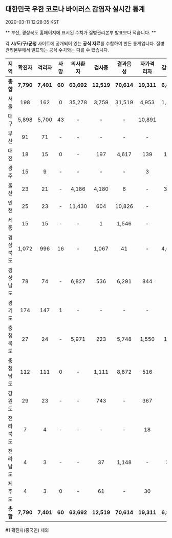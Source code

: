 
## 대한민국 우한 코로나 바이러스 감염자 실시간 통계
2020-03-11 12:28:35 KST

** 부산, 경상북도 홈페이지에 표시된 수치가 질병관리본부 발표보다 적습니다. **

각 **시/도/구/군청** 사이트에 공개되어 있는 **공식 자료**를 수합하여 만든 통계입니다.
질병관리본부에서 발표되는 공식 수치와는 다를 수 있습니다.


|  지역  | 확진자 |  격리자  |  사망  |  의사환자  |  검사중  |  결과음성  |  자가격리자  |  감시중  |  감시해제  |  퇴원  |
|:------:|:------:|:--------:|:--------:|:----------:|:--------:|:----------------:|:------------:|:--------:|:----------:|:--:|
|**총합**|**7,790**|**7,401**|**60**|**63,692**|**12,519**|**70,614**|**19,311**|**6,881**|**10,066**|**326**|
|서울|198|162|0|35,278|3,759|31,519|4,953|1,488|3,465|36|
|대구|5,898|5,700|43|-|-|-|10,891|-|-|155|
|부산|91|71|-|-|-|-|-|-|-|20|
|대전|18|15|0|-|197|4,617|139|139|230|3|
|광주|15|9|-|-|-|-|3|-|-|3|
|울산|23|21|-|4,186|4,180|6|-|354|242|2|
|인천|25|23|-|11,430|604|10,826|-|-|-|2|
|세종|15|15|-|-|1|1,546|-|-|-|-|
|경상북도|1,072|996|16|-|1,067|41|-|4,687|4,587|60|
|경상남도|78|74|-|6,827|536|6,291|844|-|-|4|
|경기도|174|147|1|-|-|-|-|-|-|26|
|충청북도|27|24|-|5,971|223|5,748|1,550|178|1,372|3|
|충청남도|112|111|0|-|1,111|8,872|516|-|-|1|
|강원도|29|23|-|-|743|-|367|-|-|6|
|전라북도|7|4|-|-|-|-|18|-|-|3|
|전라남도|4|3|-|-|37|1,148|-|35|170|1|
|제주도|4|3|0|-|61|-|30|-|-|1|
|**총합**|**7,790**|**7,401**|**60**|**63,692**|**12,519**|**70,614**|**19,311**|**6,881**|**10,066**|**326**|


#1 확진자(중국인) 제외
    